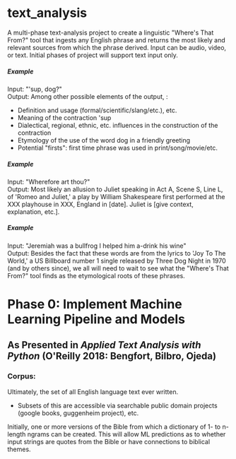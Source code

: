 # text_analysis

A multi-phase text-analysis project to create a linguistic "Where's That From?" tool that ingests any English phrase and returns the most likely and relevant sources from which the phrase derived. Input can be audio, video, or text. Initial phases of project will support text input only.

##### Example
Input: "'sup, dog?"  
Output: Among other possible elements of the output, :
 - Definition and usage (formal/scientific/slang/etc.), etc.
 - Meaning of the contraction 'sup
 - Dialectical, regional, ethnic, etc. influences in the construction of the contraction
 - Etymology of the use of the word dog in a friendly greeting
 - Potential "firsts": first time phrase was used in print/song/movie/etc.
 
##### Example
Input: "Wherefore art thou?"  
Output: Most likely an allusion to Juliet speaking in Act A, Scene S, Line L, of 'Romeo and Juliet,' a play by William Shakespeare first performed at the XXX playhouse in XXX, England in [date]. Juliet is [give context, explanation, etc.].

##### Example
Input: "Jeremiah was a bullfrog I helped him a-drink his wine"  
Output: Besides the fact that these words are from the lyrics to 'Joy To The World,' a US Billboard number 1 single released by Three Dog Night in 1970 (and by others since), we all will need to wait to see what the "Where's That From?" tool finds as the etymological roots of these phrases.

# Phase 0: Implement Machine Learning Pipeline and Models 
## As Presented in _Applied Text Analysis with Python_ (O'Reilly 2018: Bengfort, Bilbro, Ojeda)

### Corpus:
Ultimately, the set of all English language text ever written. 
 - Subsets of this are accessible via searchable public domain projects (google books, guggenheim project), etc.
 
Initially, one or more versions of the Bible from which a dictionary of 1- to n-length ngrams can be created. This will allow ML predictions as to whether input strings are quotes from the Bible or have connections to biblical themes.
